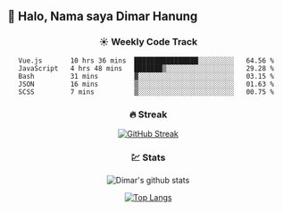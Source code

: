 ## 👋 Halo, Nama saya **Dimar Hanung**

<center>

### :sunny: Weekly Code Track
<!--START_SECTION:waka-->
```text
Vue.js       10 hrs 36 mins  ████████████████░░░░░░░░░   64.56 % 
JavaScript   4 hrs 48 mins   ███████▒░░░░░░░░░░░░░░░░░   29.28 % 
Bash         31 mins         ▓░░░░░░░░░░░░░░░░░░░░░░░░   03.15 % 
JSON         16 mins         ▒░░░░░░░░░░░░░░░░░░░░░░░░   01.63 % 
SCSS         7 mins          ▒░░░░░░░░░░░░░░░░░░░░░░░░   00.75 % 
```
<!--END_SECTION:waka-->

### :fire: Streak

[![GitHub Streak](http://github-readme-streak-stats.herokuapp.com?user=dimar-hanung)](https://git.io/streak-stats)

### :chart: Stats

![Dimar's github stats](https://github-readme-stats.vercel.app/api?username=dimar-hanung&show_icons=true&theme=vue)

[![Top Langs](https://github-readme-stats.vercel.app/api/top-langs/?username=dimar-hanung)](#)

</center>
